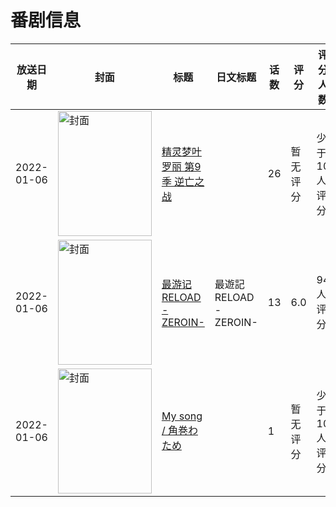 # 番剧信息

|放送日期|封面|标题|日文标题|话数|评分|评分人数|
|---|---|---|---|---|---|---|
|2022-01-06|<img src="https://lain.bgm.tv/pic/cover/c/74/1c/402425_VoKPx.jpg" alt="封面" style="width:150px;height:200px;object-fit:cover;">|[精灵梦叶罗丽 第9季 逆亡之战](https://bangumi.tv/subject/402425)||26|暂无评分|少于10人评分|
|2022-01-06|<img src="https://lain.bgm.tv/pic/cover/c/2a/04/325097_G3lg3.jpg" alt="封面" style="width:150px;height:200px;object-fit:cover;">|[最游记 RELOAD -ZEROIN-](https://bangumi.tv/subject/325097)|最遊記RELOAD -ZEROIN-|13|6.0|94人评分|
|2022-01-06|<img src="https://lain.bgm.tv/pic/cover/c/9c/c4/407576_wPWWW.jpg" alt="封面" style="width:150px;height:200px;object-fit:cover;">|[My song / 角巻わため](https://bangumi.tv/subject/407576)||1|暂无评分|少于10人评分|
